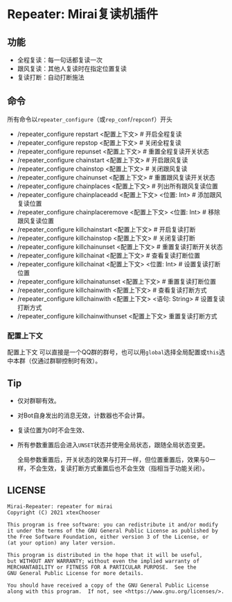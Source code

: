 # Repeater: Mirai复读机插件

## 功能

- 全程复读：每一句话都复读一次
- 跟风复读：其他人复读时在指定位置复读
- 复读打断：自动打断施法

## 命令

所有命令以`repeater_configure`（或`rep_conf`/`repconf`）开头

- /repeater_configure repstart <配置上下文>   # 开启全程复读
- /repeater_configure repstop <配置上下文>   # 关闭全程复读
- /repeater_configure repunset <配置上下文>   # 重置全程复读开关状态
- /repeater_configure chainstart <配置上下文>   # 开启跟风复读
- /repeater_configure chainstop <配置上下文>   # 关闭跟风复读
- /repeater_configure chainunset <配置上下文>   # 重置跟风复读开关状态
- /repeater_configure chainplaces <配置上下文>   # 列出所有跟风复读位置
- /repeater_configure chainplaceadd <配置上下文> <位置: Int>  # 添加跟风复读位置
- /repeater_configure chainplaceremove <配置上下文>  <位置: Int>  # 移除跟风复读位置
- /repeater_configure killchainstart <配置上下文>   # 开启复读打断
- /repeater_configure killchainstop <配置上下文>   # 关闭复读打断
- /repeater_configure killchainunset <配置上下文>   # 重置复读打断开关状态
- /repeater_configure killchainat <配置上下文>   # 查看复读打断位置
- /repeater_configure killchainat <配置上下文>  <位置: Int>  # 设置复读打断位置
- /repeater_configure killchainatunset <配置上下文>   # 重置复读打断位置
- /repeater_configure killchainwith <配置上下文>   # 查看复读打断方式
- /repeater_configure killchainwith <配置上下文>  <语句: String>  # 设置复读打断方式
- /repeater_configure killchainwithunset <配置上下文>   重置复读打断方式

### 配置上下文

配置上下文 可以直接是一个QQ群的群号，也可以用`global`选择全局配置或`this`选中本群（仅通过群聊控制时有效）。

## Tip

- 仅对群聊有效。

- 对Bot自身发出的消息无效，计数器也不会计算。

- 复读位置为0时不会生效、

- 所有参数重置后会进入`UNSET`状态并使用全局状态，跟随全局状态变更。

  全局参数重置后，开关状态的效果与打开一样，但位置重置后，效果与0一样，不会生效，复读打断方式重置后也不会生效（指相当于功能关闭）。

## LICENSE

```
Mirai-Repeater: repeater for mirai
Copyright (C) 2021 xtexChooser

This program is free software: you can redistribute it and/or modify
it under the terms of the GNU General Public License as published by
the Free Software Foundation, either version 3 of the License, or
(at your option) any later version.

This program is distributed in the hope that it will be useful,
but WITHOUT ANY WARRANTY; without even the implied warranty of
MERCHANTABILITY or FITNESS FOR A PARTICULAR PURPOSE.  See the
GNU General Public License for more details.

You should have received a copy of the GNU General Public License
along with this program.  If not, see <https://www.gnu.org/licenses/>.
```

